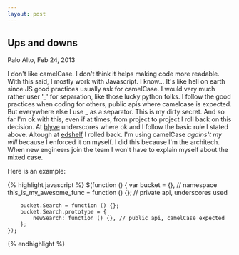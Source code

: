 ```yaml
---
layout: post
---
```


Ups and downs
-------------

Palo Alto, Feb 24, 2013

I don't like camelCase. I don't think it helps making code more readable. With this said, I mostly work with Javascript. I know... It's like hell on earth since JS good practices usually ask for camelCase. I would very much rather user '_' for separation, like those lucky python folks.
I follow the good practices when coding for others, public apis where camelcase is expected. But everywhere else I use _ as a separator. This is my dirty secret. And so far I'm ok with this, even if at times, from project to project I roll back on this decision. At [blyve](//blyve.com) underscores where ok and I follow the basic rule I stated above. Altough at [edshelf](//edshelf.com) I rolled back. I'm using camelCase *agains't my will* because I enforced it on myself. I did this because I'm the architech. When new engineers join the team I won't have to explain myself about the mixed case.

Here is an example:

{% highlight javascript %}
    $(function () {
        var bucket = {}, // namespace
            this_is_my_awesome_func = function () {}; // private api, underscores used

        bucket.Search = function () {};
        bucket.Search.prototype = {
            newSearch: function () {}, // public api, camelCase expected
        };
    });
{% endhighlight %}
